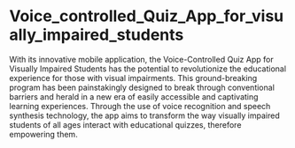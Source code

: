 # Voice_controlled_Quiz_App_for_visually_impaired_students
With its innovative mobile application, the Voice-Controlled Quiz App for Visually Impaired Students has the potential to revolutionize the educational experience for those with visual impairments. 
This ground-breaking program has been painstakingly designed to break through conventional barriers and herald in a new era of easily accessible and captivating learning experiences. 
Through the use of voice recognition and speech synthesis technology, 
the app aims to transform the way visually impaired students of all ages interact with educational quizzes, therefore empowering them.
